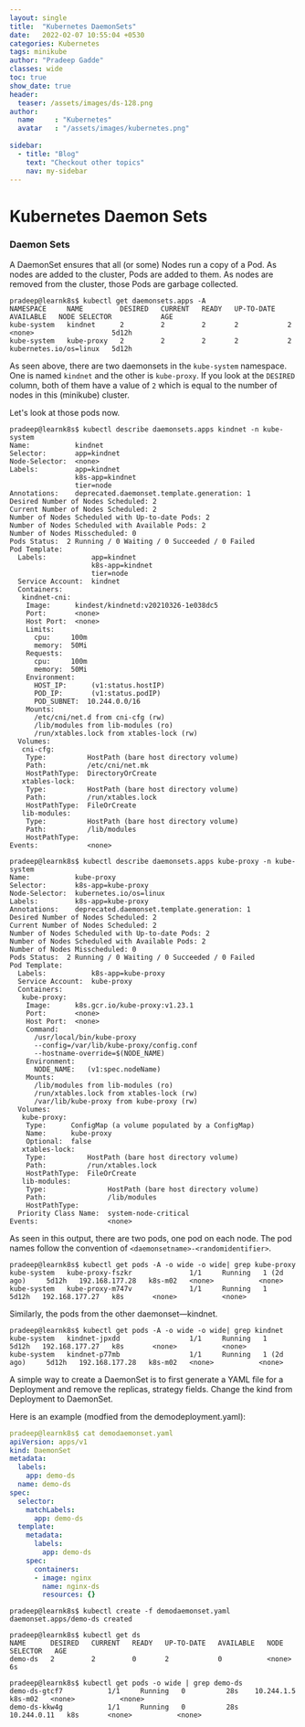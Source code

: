 ```yaml
---
layout: single
title:  "Kubernetes DaemonSets"
date:   2022-02-07 10:55:04 +0530
categories: Kubernetes
tags: minikube
author: "Pradeep Gadde"
classes: wide
toc: true
show_date: true
header:
  teaser: /assets/images/ds-128.png
author:
  name     : "Kubernetes"
  avatar   : "/assets/images/kubernetes.png"
  
sidebar:
  - title: "Blog"
    text: "Checkout other topics"
    nav: my-sidebar
---
```

# Kubernetes Daemon Sets


### Daemon Sets
A DaemonSet ensures that all (or some) Nodes run a copy of a Pod. As nodes are added to the cluster, Pods are added to them. As nodes are removed from the cluster, those Pods are garbage collected.

```shell
pradeep@learnk8s$ kubectl get daemonsets.apps -A
NAMESPACE     NAME         DESIRED   CURRENT   READY   UP-TO-DATE   AVAILABLE   NODE SELECTOR            AGE
kube-system   kindnet      2         2         2       2            2           <none>                   5d12h
kube-system   kube-proxy   2         2         2       2            2           kubernetes.io/os=linux   5d12h
```
As seen above, there are two daemonsets in the `kube-system` namespace. One is named `kindnet` and the other is `kube-proxy`. If you look at the `DESIRED` column, both of them have a value of `2` which is equal to the number of nodes in this (minikube) cluster.

Let's look at those pods now.
```shell
pradeep@learnk8s$ kubectl describe daemonsets.apps kindnet -n kube-system
Name:           kindnet
Selector:       app=kindnet
Node-Selector:  <none>
Labels:         app=kindnet
                k8s-app=kindnet
                tier=node
Annotations:    deprecated.daemonset.template.generation: 1
Desired Number of Nodes Scheduled: 2
Current Number of Nodes Scheduled: 2
Number of Nodes Scheduled with Up-to-date Pods: 2
Number of Nodes Scheduled with Available Pods: 2
Number of Nodes Misscheduled: 0
Pods Status:  2 Running / 0 Waiting / 0 Succeeded / 0 Failed
Pod Template:
  Labels:           app=kindnet
                    k8s-app=kindnet
                    tier=node
  Service Account:  kindnet
  Containers:
   kindnet-cni:
    Image:      kindest/kindnetd:v20210326-1e038dc5
    Port:       <none>
    Host Port:  <none>
    Limits:
      cpu:     100m
      memory:  50Mi
    Requests:
      cpu:     100m
      memory:  50Mi
    Environment:
      HOST_IP:      (v1:status.hostIP)
      POD_IP:       (v1:status.podIP)
      POD_SUBNET:  10.244.0.0/16
    Mounts:
      /etc/cni/net.d from cni-cfg (rw)
      /lib/modules from lib-modules (ro)
      /run/xtables.lock from xtables-lock (rw)
  Volumes:
   cni-cfg:
    Type:          HostPath (bare host directory volume)
    Path:          /etc/cni/net.mk
    HostPathType:  DirectoryOrCreate
   xtables-lock:
    Type:          HostPath (bare host directory volume)
    Path:          /run/xtables.lock
    HostPathType:  FileOrCreate
   lib-modules:
    Type:          HostPath (bare host directory volume)
    Path:          /lib/modules
    HostPathType:
Events:            <none>
```
```shell
pradeep@learnk8s$ kubectl describe daemonsets.apps kube-proxy -n kube-system
Name:           kube-proxy
Selector:       k8s-app=kube-proxy
Node-Selector:  kubernetes.io/os=linux
Labels:         k8s-app=kube-proxy
Annotations:    deprecated.daemonset.template.generation: 1
Desired Number of Nodes Scheduled: 2
Current Number of Nodes Scheduled: 2
Number of Nodes Scheduled with Up-to-date Pods: 2
Number of Nodes Scheduled with Available Pods: 2
Number of Nodes Misscheduled: 0
Pods Status:  2 Running / 0 Waiting / 0 Succeeded / 0 Failed
Pod Template:
  Labels:           k8s-app=kube-proxy
  Service Account:  kube-proxy
  Containers:
   kube-proxy:
    Image:      k8s.gcr.io/kube-proxy:v1.23.1
    Port:       <none>
    Host Port:  <none>
    Command:
      /usr/local/bin/kube-proxy
      --config=/var/lib/kube-proxy/config.conf
      --hostname-override=$(NODE_NAME)
    Environment:
      NODE_NAME:   (v1:spec.nodeName)
    Mounts:
      /lib/modules from lib-modules (ro)
      /run/xtables.lock from xtables-lock (rw)
      /var/lib/kube-proxy from kube-proxy (rw)
  Volumes:
   kube-proxy:
    Type:      ConfigMap (a volume populated by a ConfigMap)
    Name:      kube-proxy
    Optional:  false
   xtables-lock:
    Type:          HostPath (bare host directory volume)
    Path:          /run/xtables.lock
    HostPathType:  FileOrCreate
   lib-modules:
    Type:               HostPath (bare host directory volume)
    Path:               /lib/modules
    HostPathType:
  Priority Class Name:  system-node-critical
Events:                 <none>
```
As seen in this output, there are two pods, one pod on each node. The pod names follow the convention of `<daemonsetname>-<randomidentifier>`.
```shell
pradeep@learnk8s$ kubectl get pods -A -o wide -o wide| grep kube-proxy
kube-system   kube-proxy-fszkr              1/1     Running   1 (2d ago)     5d12h   192.168.177.28   k8s-m02   <none>           <none>
kube-system   kube-proxy-m747v              1/1     Running   1              5d12h   192.168.177.27   k8s       <none>           <none>
```
Similarly, the pods from the other daemonset—kindnet.

```shell
pradeep@learnk8s$ kubectl get pods -A -o wide -o wide| grep kindnet
kube-system   kindnet-jpxdd                 1/1     Running   1              5d12h   192.168.177.27   k8s       <none>           <none>
kube-system   kindnet-p77mb                 1/1     Running   1 (2d ago)     5d12h   192.168.177.28   k8s-m02   <none>           <none>
```
A simple way to create a DaemonSet is to first generate a YAML file for a Deployment and remove the replicas, strategy fields. Change the kind from Deployment to DaemonSet.

Here is an example (modfied from the demodeployment.yaml):

```yaml
pradeep@learnk8s$ cat demodaemonset.yaml
apiVersion: apps/v1
kind: DaemonSet
metadata:
  labels:
    app: demo-ds
  name: demo-ds
spec:
  selector:
    matchLabels:
      app: demo-ds
  template:
    metadata:
      labels:
        app: demo-ds
    spec:
      containers:
      - image: nginx
        name: nginx-ds
        resources: {}

```

```shell
pradeep@learnk8s$ kubectl create -f demodaemonset.yaml
daemonset.apps/demo-ds created
```
```shell
pradeep@learnk8s$ kubectl get ds
NAME      DESIRED   CURRENT   READY   UP-TO-DATE   AVAILABLE   NODE SELECTOR   AGE
demo-ds   2         2         0       2            0           <none>          6s
```
```shell
pradeep@learnk8s$ kubectl get pods -o wide | grep demo-ds
demo-ds-gtcf7           1/1     Running   0          28s    10.244.1.5    k8s-m02   <none>           <none>
demo-ds-kkw4g           1/1     Running   0          28s    10.244.0.11   k8s       <none>           <none>
```

